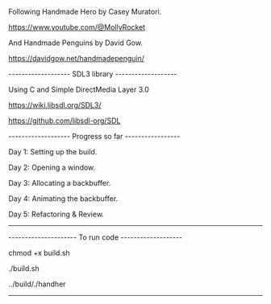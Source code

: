 Following Handmade Hero by Casey Muratori. 

<https://www.youtube.com/@MollyRocket> 

And Handmade Penguins by David Gow.

https://davidgow.net/handmadepenguin/

------------------- SDL3 library -------------------

Using C and Simple DirectMedia Layer 3.0

<https://wiki.libsdl.org/SDL3/> 

<https://github.com/libsdl-org/SDL> 

------------------- Progress so far -----------------

Day 1: Setting up the build.

Day 2: Opening a window.

Day 3: Allocating a backbuffer.

Day 4: Animating the backbuffer.

Day 5: Refactoring & Review.

--------------------------------


--------------------- To run code -------------------

chmod +x build.sh

./build.sh

../build/./handher

--------------------------------
    
